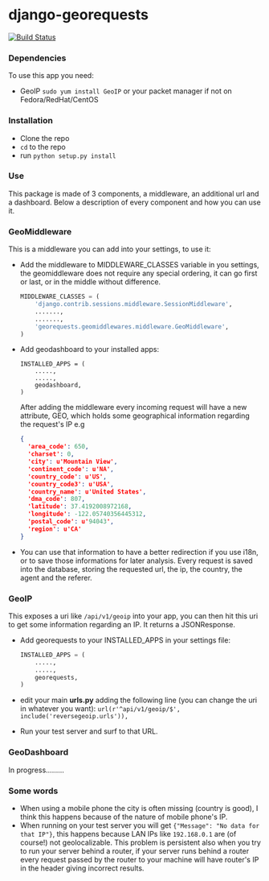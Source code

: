 django-georequests
============

[![Build Status](https://travis-ci.org/MattBlack85/django-georequests.svg?branch=master)](https://travis-ci.org/MattBlack85/django-georequests)

### Dependencies
To use this app you need:
* GeoIP `sudo yum install GeoIP` or your packet manager if not on Fedora/RedHat/CentOS

### Installation
* Clone the repo
* `cd` to the repo
* run `python setup.py install`

### Use
This package is made of 3 components, a middleware, an additional url and a dashboard.
Below a description of every component and how you can use it.


### GeoMiddleware
This is a middleware you can add into your settings, to use it:
* Add the middleware to MIDDLEWARE_CLASSES variable in you settings, the geomiddleware does not require any special ordering, it can go first or last, or in the middle without difference.
  ```Python
  MIDDLEWARE_CLASSES = (
      'django.contrib.sessions.middleware.SessionMiddleware',
      .......,
      .......,
      'georequests.geomiddlewares.middleware.GeoMiddleware',
  )
  ```
* Add geodashboard to your installed apps:
  ```
  INSTALLED_APPS = (
      .....,
      .....,
      geodashboard,
  )
  ```

  After adding the middleware every incoming request will have a new attribute, GEO, which holds some geographical information regarding the request's IP e.g
  ```JSON
  {
	'area_code': 650,
	'charset': 0,
	'city': u'Mountain View',
	'continent_code': u'NA',
	'country_code': u'US',
	'country_code3': u'USA',
	'country_name': u'United States',
	'dma_code': 807,
	'latitude': 37.4192008972168,
	'longitude': -122.05740356445312,
	'postal_code': u'94043',
	'region': u'CA'
  }
  ```
* You can use that information to have a better redirection if you use i18n, or to save those informations for later analysis. Every request is saved
  into the database, storing the requested url, the ip, the country, the agent and the referer.

### GeoIP
This exposes a uri like `/api/v1/geoip` into your app, you can then hit this uri to get some information regarding an IP. It returns a JSONResponse.

* Add georequests to your INSTALLED_APPS in your settings file:
  ```Python
  INSTALLED_APPS = (
      .....,
      .....,
      georequests,
  )
  ```

* edit your main <strong>urls.py</strong> adding the following line (you can change the uri in whatever you want):
  `url(r'^api/v1/geoip/$', include('reversegeoip.urls')),`
* Run your test server and surf to that URL.

### GeoDashboard
In progress.........

        
### Some words
* When using a mobile phone the city is often missing (country is good), I think this happens because
of the nature of mobile phone's IP.
* When running on your test server you will get `{"Message": "No data for that IP"}`, this happens because
LAN IPs like `192.168.0.1` are (of course!) not geolocalizable. This problem is persistent also when you
try to run your server behind a router, if your server runs behind a router every request passed by the router to your machine will have router's IP in the header giving incorrect results.
